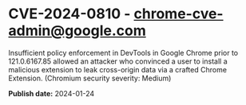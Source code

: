 # CVE-2024-0810 - chrome-cve-admin@google.com

Insufficient policy enforcement in DevTools in Google Chrome prior to 121.0.6167.85 allowed an attacker who convinced a user to install a malicious extension to leak cross-origin data via a crafted Chrome Extension. (Chromium security severity: Medium)

**Publish date:** 2024-01-24
